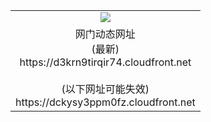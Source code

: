﻿<table>
  <tr></tr>
  <tr><td colspan=2 align=center><img src="https://d3krn9tirqir74.cloudfront.net/Up/oGate.jpg" /></td></tr>
  <tr><td colspan=2 align=center>网门动态网址<br/>(最新)
<br>https://d3krn9tirqir74.cloudfront.net
<br/><br/>(以下网址可能失效)
<br>https://dckysy3ppm0fz.cloudfront.net
    </td>
  </tr>
</table>
